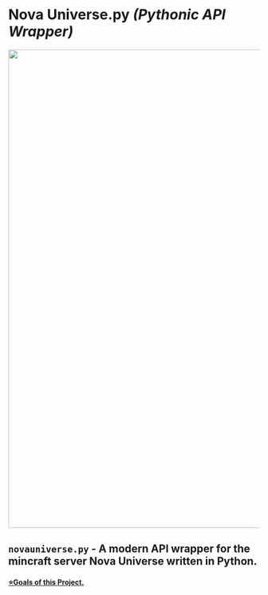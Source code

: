 # Nova Universe.py *(Pythonic API Wrapper)*
<p align="center">
 <img src="" width="960" />
</p>

## ``novauniverse.py`` - A modern API wrapper for the mincraft server Nova Universe written in Python.

#### [⭐Goals of this Project.]()
